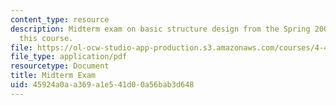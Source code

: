 ```yaml
---
content_type: resource
description: Midterm exam on basic structure design from the Spring 2007 version of
  this course.
file: https://ol-ocw-studio-app-production.s3.amazonaws.com/courses/4-440-basic-structural-design-spring-2009/45924a0aa369a1e541d00a56bab3d648_MIT4_440s09_exam01_2007.pdf
file_type: application/pdf
resourcetype: Document
title: Midterm Exam
uid: 45924a0a-a369-a1e5-41d0-0a56bab3d648
---
```

